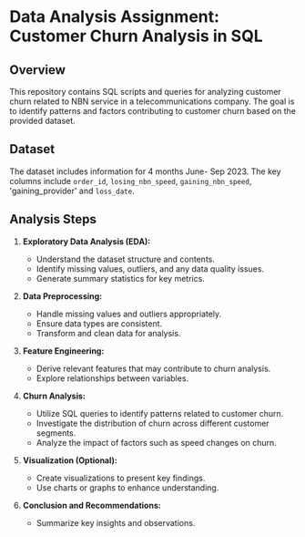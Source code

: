 # Data Analysis Assignment: Customer Churn Analysis in SQL

## Overview

This repository contains SQL scripts and queries for analyzing customer churn related to NBN service in a telecommunications company. The goal is to identify patterns and factors contributing to customer churn based on the provided dataset.

## Dataset

The dataset includes information for 4 months June- Sep 2023. The key columns include `order_id`, `losing_nbn_speed`, `gaining_nbn_speed`, 'gaining_provider' and `loss_date`. 

## Analysis Steps

1. **Exploratory Data Analysis (EDA):**
   - Understand the dataset structure and contents.
   - Identify missing values, outliers, and any data quality issues.
   - Generate summary statistics for key metrics.

2. **Data Preprocessing:**
   - Handle missing values and outliers appropriately.
   - Ensure data types are consistent.
   - Transform and clean data for analysis.

3. **Feature Engineering:**
   - Derive relevant features that may contribute to churn analysis.
   - Explore relationships between variables.

4. **Churn Analysis:**
   - Utilize SQL queries to identify patterns related to customer churn.
   - Investigate the distribution of churn across different customer segments.
   - Analyze the impact of factors such as speed changes on churn.

5. **Visualization (Optional):**
   - Create visualizations to present key findings.
   - Use charts or graphs to enhance understanding.

6. **Conclusion and Recommendations:**
   - Summarize key insights and observations.
